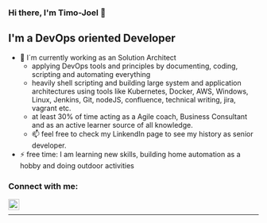 ### Hi there, I'm Timo-Joel 👋

<!--
**Timo-Joel/Timo-Joel** is a ✨ _special_ ✨ repository because its `README.md` (this file) appears on your GitHub profile.

Here are some ideas to get you started:

- 🔭 I’m currently working on ...
- 🌱 I’m currently learning ...
- 👯 I’m looking to collaborate on ...
- 🤔 I’m looking for help with ...
- 💬 Ask me about ...
- 📫 How to reach me: ...
- 😄 Pronouns: ...
- ⚡ Fun fact: ...
-->


## I'm a DevOps oriented Developer

- 🔭 I´m currently working as an Solution Architect
  - applying DevOps tools and principles by documenting, coding, scripting and automating everything
  - heavily shell scripting and building large system and application architectures using tools like Kubernetes, Docker, AWS, Windows, Linux, Jenkins, Git, nodeJS, confluence, technical writing, jira, vagrant etc.
  - at least 30% of time acting as a Agile coach, Business Consultant and as an active learner source of all knowledge.
  - 📫 feel free to check my LinkendIn page to see my history as senior developer.
- ⚡ free time: I am learning new skills, building home automation as a hobby and doing outdoor activities


### Connect with me:

[<img align="left" alt="Timo-Joel | LinkedIn" width="22px" src="https://cdn.jsdelivr.net/npm/simple-icons@v3/icons/linkedin.svg" />][linkedin]

<br />

---

[linkedin]: https://www.linkedin.com/in/timo-joel-piippola/
